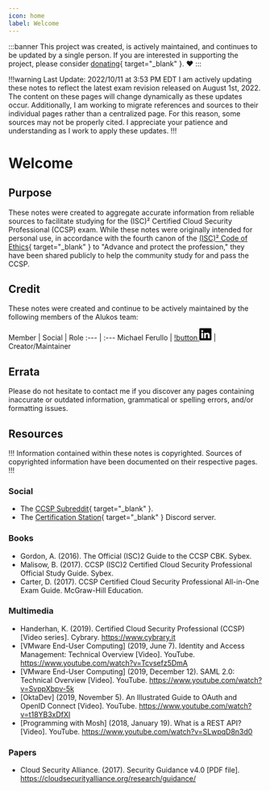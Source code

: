 ```yaml
---
icon: home
label: Welcome
---
```


:::banner
This project was created, is actively maintained, and continues to be updated by a single person. If you are interested in supporting the project, please consider [donating](https://square.link/u/Vk2R7V2M){ target="_blank" }. ❤️
:::

!!!warning Last Update: 2022/10/11 at 3:53 PM EDT
I am actively updating these notes to reflect the latest exam revision released on August 1st, 2022. The content on these pages will change dynamically as these updates occur. Additionally, I am working to migrate references and sources to their individual pages rather than a centralized page. For this reason, some sources may not be properly cited. I appreciate your patience and understanding as I work to apply these updates.
!!!

# Welcome

## Purpose

These notes were created to aggregate accurate information from reliable sources to facilitate studying for the (ISC)² Certified Cloud Security Professional (CCSP) exam. While these notes were originally intended for personal use, in accordance with the fourth canon of the [(ISC)² Code of Ethics](https://www.isc2.org/Ethics){ target="_blank" } to "Advance and protect the profession," they have been shared publicly to help the community study for and pass the CCSP.

## Credit

These notes were created and continue to be actively maintained by the following members of the Alukos team:

Member | Social | Role
:--- | :---
Michael Ferullo | [!button <svg width="24" height="24" fill="black" class="bi bi-linkedin" viewBox="0 0 16 16"><path d="M0 1.146C0 .513.526 0 1.175 0h13.65C15.474 0 16 .513 16 1.146v13.708c0 .633-.526 1.146-1.175 1.146H1.175C.526 16 0 15.487 0 14.854V1.146zm4.943 12.248V6.169H2.542v7.225h2.401zm-1.2-8.212c.837 0 1.358-.554 1.358-1.248-.015-.709-.52-1.248-1.342-1.248-.822 0-1.359.54-1.359 1.248 0 .694.521 1.248 1.327 1.248h.016zm4.908 8.212V9.359c0-.216.016-.432.08-.586.173-.431.568-.878 1.232-.878.869 0 1.216.662 1.216 1.634v3.865h2.401V9.25c0-2.22-1.184-3.252-2.764-3.252-1.274 0-1.845.7-2.165 1.193v.025h-.016a5.54 5.54 0 0 1 .016-.025V6.169h-2.4c.03.678 0 7.225 0 7.225h2.4z"/></svg>](https://linkedin.com/in/mjferullo) | Creator/Maintainer

## Errata

Please do not hesitate to contact me if you discover any pages containing inaccurate or outdated information, grammatical or spelling errors, and/or formatting issues.

## Resources

!!!
Information contained within these notes is copyrighted. Sources of copyrighted information have been documented on their respective pages.
!!!

### Social

- The [CCSP Subreddit](https://reddit.com/r/ccsp){ target="_blank" }.
- The [Certification Station](https://discord.gg/certstation){ target="_blank" } Discord server.

### Books

- Gordon, A. (2016). The Official (ISC)2 Guide to the CCSP CBK. Sybex.
- Malisow, B. (2017). CCSP (ISC)2 Certified Cloud Security Professional Official Study Guide. Sybex.
- Carter, D. (2017). CCSP Certified Cloud Security Professional All-in-One Exam Guide. McGraw-Hill Education.

### Multimedia

- Handerhan, K. (2019). Certified Cloud Security Professional (CCSP) [Video series]. Cybrary. https://www.cybrary.it
- [VMware End-User Computing] (2019, June 7). Identity and Access Management: Technical Overview [Video]. YouTube. https://www.youtube.com/watch?v=Tcvsefz5DmA
- [VMware End-User Computing] (2019, December 12). SAML 2.0: Technical Overview [Video]. YouTube. https://www.youtube.com/watch?v=SvppXbpv-5k
- [OktaDev] (2019, November 5). An Illustrated Guide to OAuth and OpenID Connect  [Video]. YouTube. https://www.youtube.com/watch?v=t18YB3xDfXI
- [Programming with Mosh] (2018, January 19). What is a REST API? [Video]. YouTube. https://www.youtube.com/watch?v=SLwpqD8n3d0

### Papers

- Cloud Security Alliance. (2017). Security Guidance v4.0 [PDF file]. https://cloudsecurityalliance.org/research/guidance/